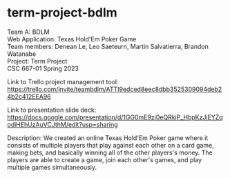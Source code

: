 # term-project-bdlm

Team A: BDLM  
Web Application: Texas Hold'Em Poker Game  
Team members: Denean Le, Leo Saeteurn, Martin Salvatierra, Brandon Watanabe  
Project: Term Project  
CSC 667-01 Spring 2023

Link to Trello project management tool:  
https://trello.com/invite/teambdlm/ATTI9edced8eec8dbb3525309094deb24b2c412EEA96

Link to presentation slide deck:  
https://docs.google.com/presentation/d/1GG0mE9zi0eQRkiP_HbpKzJiEYZqodiHEhUzAuVCJthM/edit?usp=sharing

Description:
We created an online Texas Hold'Em Poker game where it consists of multiple players that play against each other on a card game, making bets, and basically winning all of the other players's money. The players are able to create a game, join each other's games, and play multiple games simultaneously.

